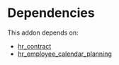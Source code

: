 # Dependencies

This addon depends on:

- [hr_contract](https://github.com/bringout/oca-ocb-hr/tree/f288f1185aa474d2fbc3385a757b169c442c3acf/odoo-bringout-oca-ocb-hr_contract)
- [hr_employee_calendar_planning](https://github.com/bringout/oca-technical)
